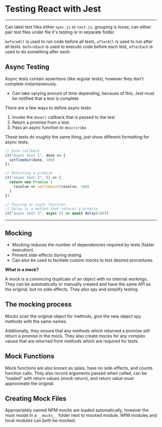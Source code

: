 # Testing React with Jest

---

Can label test files either `spec.js` or `test.js`, grouping is loose, can either pair test files under file it's testing or in separate folder.

`beforeAll` is used to run code before all tests, `afterAll` is used to run after all tests. `beforeEach` is used to execute code before each test, `afterEach` is used to do something after each.

## Async Testing

Async tests contain assertions (like regular tests), however they don't complete instantaneously.

- Can take varying amount of time depending, because of this, Jest must be notified that a test is complete

There are a few ways to define async tests:

1. Invoke the `done()` callback that is passed to the test
1. Return a promise from a test.
1. Pass an async function to `descrcribe`

These tests do roughly the same thing, just show different formatting for async tests.

```javascript
// Done callback
it("async test 1", done => {
  setTimeOut(done, 100)
})

// Returning a promise 
it("async test 2", () => {
  return new Promise (
    resolve => setTimeout(resolve, 100)
  )
})

// Passing an async function
// Delay is a method that returns a promise
it("async test 3", async () => await delay(100))
```

---

## Mocking

- Mocking reduces the number of dependencies required by tests (faster execution).
- Prevent side-effects during testing
- Can also be used to faciliate custom mocks to test desired procedures.

**What is a mock?**

A mock is a convincing duplicate of an object with no internal workings. They can be automatically or manually created and have the same API as the original, but no side-effects. They also spy and simplify testing.

## The mocking process

Mocks scan the original object for methods, give the new object spy methods with the same names.

Additionally, they ensure that any methods which returned a promise still return a promise in the mock. They also create mocks for any complex values that are returned from methods which are required for tests.

## Mock Functions

Mock functions are also known as spies, have no side-effects, and counts function calls. They also record arguments passed when called, can be "loaded" with return values (mock return), and return value must approximate the original.

## Creating Mock Files

Appropriately named NPM mocks are loaded automatically, however the must reside in a `__mocks__` folder next to mocked module. NPM modules and local modules can both be mocked.